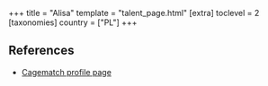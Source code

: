+++
title = "Alisa"
template = "talent_page.html"
[extra]
toclevel = 2
[taxonomies]
country = ["PL"]
+++

## References

* [Cagematch profile page](https://www.cagematch.net/?id=2&nr=19781)
